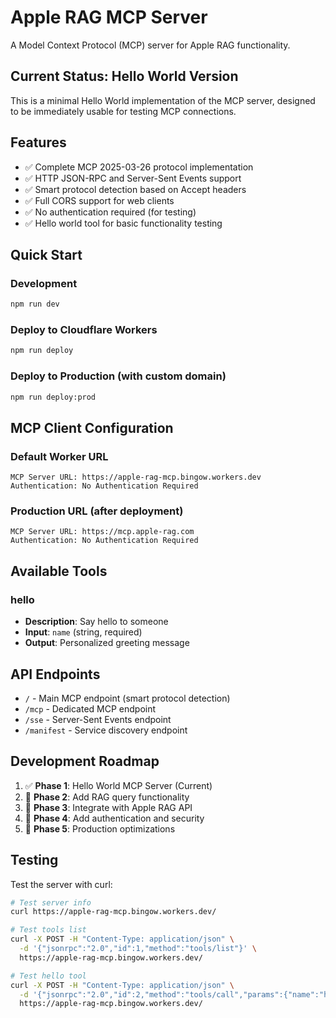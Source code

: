 # Apple RAG MCP Server

A Model Context Protocol (MCP) server for Apple RAG functionality.

## Current Status: Hello World Version

This is a minimal Hello World implementation of the MCP server, designed to be immediately usable for testing MCP connections.

## Features

- ✅ Complete MCP 2025-03-26 protocol implementation
- ✅ HTTP JSON-RPC and Server-Sent Events support
- ✅ Smart protocol detection based on Accept headers
- ✅ Full CORS support for web clients
- ✅ No authentication required (for testing)
- ✅ Hello world tool for basic functionality testing

## Quick Start

### Development
```bash
npm run dev
```

### Deploy to Cloudflare Workers
```bash
npm run deploy
```

### Deploy to Production (with custom domain)
```bash
npm run deploy:prod
```

## MCP Client Configuration

### Default Worker URL
```
MCP Server URL: https://apple-rag-mcp.bingow.workers.dev
Authentication: No Authentication Required
```

### Production URL (after deployment)
```
MCP Server URL: https://mcp.apple-rag.com
Authentication: No Authentication Required
```

## Available Tools

### hello
- **Description**: Say hello to someone
- **Input**: `name` (string, required)
- **Output**: Personalized greeting message

## API Endpoints

- `/` - Main MCP endpoint (smart protocol detection)
- `/mcp` - Dedicated MCP endpoint
- `/sse` - Server-Sent Events endpoint
- `/manifest` - Service discovery endpoint

## Development Roadmap

1. ✅ **Phase 1**: Hello World MCP Server (Current)
2. 🔄 **Phase 2**: Add RAG query functionality
3. 🔄 **Phase 3**: Integrate with Apple RAG API
4. 🔄 **Phase 4**: Add authentication and security
5. 🔄 **Phase 5**: Production optimizations

## Testing

Test the server with curl:

```bash
# Test server info
curl https://apple-rag-mcp.bingow.workers.dev/

# Test tools list
curl -X POST -H "Content-Type: application/json" \
  -d '{"jsonrpc":"2.0","id":1,"method":"tools/list"}' \
  https://apple-rag-mcp.bingow.workers.dev/

# Test hello tool
curl -X POST -H "Content-Type: application/json" \
  -d '{"jsonrpc":"2.0","id":2,"method":"tools/call","params":{"name":"hello","arguments":{"name":"World"}}}' \
  https://apple-rag-mcp.bingow.workers.dev/
```
